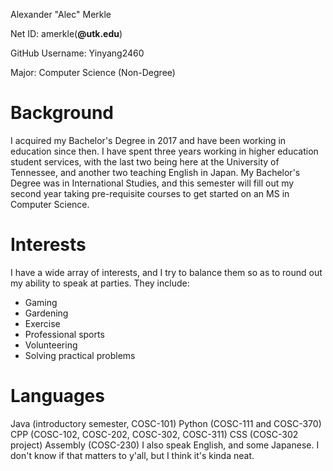 Alexander "Alec" Merkle

Net ID: amerkle(**@utk.edu**)

GitHub Username: Yinyang2460

Major: Computer Science (Non-Degree)

# Background
I acquired my Bachelor's Degree in 2017 and have been working in education since then. I have spent three years working in higher education student services, with the last two being here at the University of Tennessee, and another two teaching English in Japan. My Bachelor's Degree was in International Studies, and this semester will fill out my second year taking pre-requisite courses to get started on an MS in Computer Science.

# Interests
I have a wide array of interests, and I try to balance them so as to round out my ability to speak at parties. They include: 
* Gaming
* Gardening
* Exercise
* Professional sports
* Volunteering
* Solving practical problems

# Languages
Java (introductory semester, COSC-101)
Python (COSC-111 and COSC-370)
CPP (COSC-102, COSC-202, COSC-302, COSC-311)
CSS (COSC-302 project)
Assembly (COSC-230)
I also speak English, and some Japanese. I don't know if that matters to y'all, but I think it's kinda neat.

